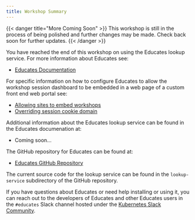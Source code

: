```yaml
---
title: Workshop Summary
---
```


{{< danger title="More Coming Soon" >}}
This workshop is still in the process of being polished and further changes
may be made. Check back soon for further updates.
{{< /danger >}}

You have reached the end of this workshop on using the Educates lookup service.
For more information about Educates see:

* [Educates Documentation](https://docs.educates.dev)

For specific information on how to configure Educates to allow the workshop
session dashboard to be embedded in a web page of a custom front end web portal
see:

* [Allowing sites to embed workshops](https://docs.educates.dev/installation-guides/configuration-settings#allowing-sites-to-embed-workshops)
* [Overriding session cookie domain](https://docs.educates.dev/installation-guides/configuration-settings#overriding-session-cookie-domain)

Additional information about the Educates lookup service can be found in the
Educates documenation at:

* Coming soon...

The GitHub repository for Educates can be found at:

* [Educates GitHub Repository](https://github.com/vmware-tanzu-labs/educates-training-platform)

The current source code for the lookup service can be found in the
`lookup-service` subdirectory of the GitHub repository.

If you have questions about Educates or need help installing or using it, you
can reach out to the developers of Educates and other Educates users in the
`#educates` Slack channel hosted under the [Kubernetes Slack
Community](https://kubernetes.slack.com/).
